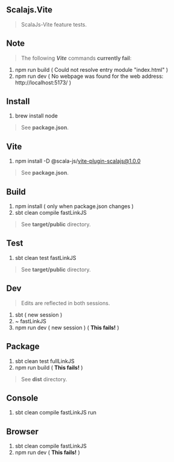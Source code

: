 Scalajs.Vite
------------
>ScalaJs-Vite feature tests.

Note
----
>The following ***Vite*** commands **currently fail**:
1. npm run build ( Could not resolve entry module "index.html" )
2. npm run dev ( No webpage was found for the web address: http://localhost:5173/ )

Install
-------
1. brew install node
>See **package.json**.

Vite
----
1. npm install -D @scala-js/vite-plugin-scalajs@1.0.0
>See **package.json**.

Build
-----
1. npm install ( only when package.json changes )
2. sbt clean compile fastLinkJS
>See **target/public** directory.

Test
----
1. sbt clean test fastLinkJS
>See **target/public** directory.

Dev
---
>Edits are reflected in both sessions.
1. sbt ( new session )
2. ~ fastLinkJS
3. npm run dev ( new session ) ( **This fails!** )

Package
-------
1. sbt clean test fullLinkJS
2. npm run build ( **This fails!** )
>See **dist** directory.

Console
-------
1. sbt clean compile fastLinkJS run

Browser
-------
1. sbt clean compile fastLinkJS
2. npm run dev ( **This fails!** )